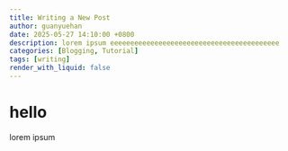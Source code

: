 ```yaml
---
title: Writing a New Post
author: guanyuehan
date: 2025-05-27 14:10:00 +0800 
description: lorem ipsum eeeeeeeeeeeeeeeeeeeeeeeeeeeeeeeeeeeeeeeeee
categories: [Blogging, Tutorial]
tags: [writing]
render_with_liquid: false
---
```


# hello 
lorem ipsum

